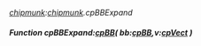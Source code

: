 _[chipmunk](../../modules/chipmunk/chipmunk-module.md):[chipmunk](../../modules/chipmunk/chipmunk-module.md).cpBBExpand_
##### Function cpBBExpand:[cpBB](../../modules/chipmunk/chipmunk-cpbb.md)( bb:[cpBB](../../modules/chipmunk/chipmunk-cpbb.md),v:[cpVect](../../modules/chipmunk/chipmunk-cpvect.md) )
